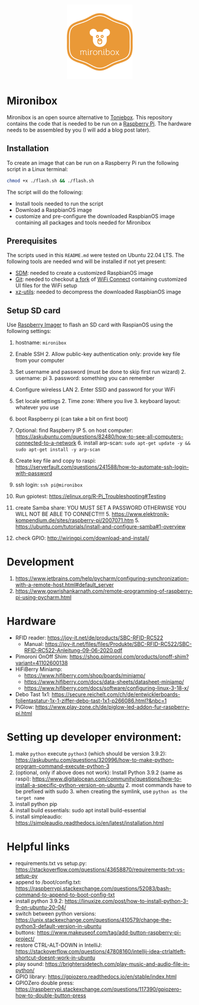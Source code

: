 <div align="center">
    <img height="200" src="https://github.com/tiefenauer/mironibox/raw/main/assets/logo/png/logo-no-background.png" />
</div>

# Mironibox

Mironibox is an open source alternative to [Toniebox](https://tonies.com/). This repository contains the code that is needed to be run on a [Raspberry Pi](https://www.raspberrypi.com/). The hardware needs to be assembled by you (I will add a blog post later).  

## Installation

To create an image that can be run on a Raspberry Pi run the following script in a Linux terminal:

```bash
chmod +x ./flash.sh && ./flash.sh
```

The script will do the following:
- Install tools needed to run the script
- Download a RaspbianOS image
- customize and pre-configure the downloaded RaspbianOS image containing all packages and tools needed for Mironibox

## Prerequisites

The scripts used in this `README.md` were tested on Ubuntu 22.04 LTS. The following tools are needed wnd will be installed if not yet present:

- [SDM](https://github.com/gitbls/sdm): needed to create a customized RaspbianOS image
- [Git](https://git-scm.com/): needed to checkout [a fork](https://github.com/tiefenauer/wifi-connect) of [WiFi Connect](https://github.com/balena-os/wifi-connect) containing customized UI files for the WiFi setup
- [xz-utils](https://packages.ubuntu.com/bionic/xz-utils): needed to decompress the downloaded RaspbianOS image

## Setup SD card
Use [Raspberry Imager](https://www.raspberrypi.com/software/) to flash an SD card with RaspianOS using the following settings: 
1. hostname:  `mironibox`
1. Enable SSH 
   2. Allow public-key authentication only: provide key file from your computer
1. Set username and password (must be done to skip first run wizard)
   2. username: pi
   3. password: something you can remember
1. Configure wireless LAN
   2. Enter SSID and password for your WiFi
1. Set locale settings
   2. Time zone: Where you live
   3. keyboard layout: whatever you use

3. boot Raspberry pi (can take a bit on first boot)
4. Optional: find Raspberry IP
   5. on host computer: https://askubuntu.com/questions/82480/how-to-see-all-computers-connected-to-a-network
   6. install arp-scan: `sudo apt-get update -y && sudo apt-get install -y arp-scan`
2. Create key file and copy to raspi: https://serverfault.com/questions/241588/how-to-automate-ssh-login-with-password
3. ssh login: `ssh pi@mironibox`
4. Run gpiotest: https://elinux.org/R-Pi_Troubleshooting#Testing
5. create Samba share: YOU MUST SET A PASSWORD OTHERWISE YOU WILL NOT BE ABLE TO CONNECT!!!!
   5. https://www.elektronik-kompendium.de/sites/raspberry-pi/2007071.htm
   5. https://ubuntu.com/tutorials/install-and-configure-samba#1-overview
5. check GPIO: http://wiringpi.com/download-and-install/

# Development
1. https://www.jetbrains.com/help/pycharm/configuring-synchronization-with-a-remote-host.html#default_server
2. https://www.gowrishankarnath.com/remote-programming-of-raspberry-pi-using-pycharm.html

# Hardware
- RFID reader: https://joy-it.net/de/products/SBC-RFID-RC522
  - Manual: https://joy-it.net/files/files/Produkte/SBC-RFID-RC522/SBC-RFID-RC522-Anleitung-09-06-2020.pdf
- Pimoroni OnOff Shim: https://shop.pimoroni.com/products/onoff-shim?variant=41102600138
- HiFiBerry Miniamp: 
  - https://www.hifiberry.com/shop/boards/miniamp/
  - https://www.hifiberry.com/docs/data-sheets/datasheet-miniamp/
  - https://www.hifiberry.com/docs/software/configuring-linux-3-18-x/
- Debo Tast 1x1: https://secure.reichelt.com/ch/de/entwicklerboards-folientastatur-1x-1-ziffer-debo-tast-1x1-p266086.html?&nbc=1
- PiGlow: https://www.play-zone.ch/de/piglow-led-addon-fur-raspberry-pi.html

# Setting up developer environment:

1. make `python` execute `python3` (which should be version 3.9.2): https://askubuntu.com/questions/320996/how-to-make-python-program-command-execute-python-3
2. (optional, only if above does not work): Install Python 3.9.2 (same as raspi): https://www.digitalocean.com/community/questions/how-to-install-a-specific-python-version-on-ubuntu
   2. most commands have to be prefixed with sudo
   3. when creating the symlink, use `python as the target name`
4. install python pip
5. install build essentials: sudo apt install build-essential
6. install simpleaudio: https://simpleaudio.readthedocs.io/en/latest/installation.html


# Helpful links
- requirements.txt vs setup.py: https://stackoverflow.com/questions/43658870/requirements-txt-vs-setup-py
- append to /boot/config.txt: https://raspberrypi.stackexchange.com/questions/52083/bash-command-to-append-to-boot-config-txt
- install python 3.9.2: https://linuxize.com/post/how-to-install-python-3-9-on-ubuntu-20-04/
- switch between python versions: https://unix.stackexchange.com/questions/410579/change-the-python3-default-version-in-ubuntu
- buttons: https://www.makeuseof.com/tag/add-button-raspberry-pi-project/
- restore CTRL-ALT-DOWN in IntelliJ: https://stackoverflow.com/questions/47808160/intellij-idea-ctrlaltleft-shortcut-doesnt-work-in-ubuntu
- play sound: https://brightersidetech.com/play-music-and-audio-file-in-python/
- GPIO library: https://gpiozero.readthedocs.io/en/stable/index.html
- GPIOZero double press: https://raspberrypi.stackexchange.com/questions/117390/gpiozero-how-to-double-button-press
